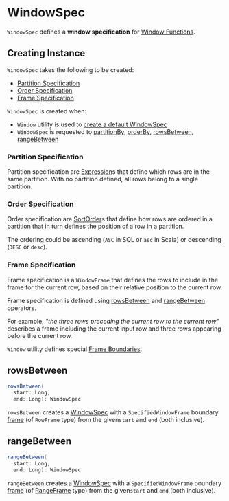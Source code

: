 # WindowSpec

`WindowSpec` defines a **window specification** for [Window Functions](index.md).

## Creating Instance

`WindowSpec` takes the following to be created:

* [Partition Specification](#partitionSpec)
* [Order Specification](#orderSpec)
* [Frame Specification](#frame)

`WindowSpec` is created when:

* `Window` utility is used to [create a default WindowSpec](Window.md#spec)
* `WindowSpec` is requested to [partitionBy](WindowSpec.md#partitionBy), [orderBy](WindowSpec.md#orderBy), [rowsBetween](WindowSpec.md#rowsBetween), [rangeBetween](WindowSpec.md#rangeBetween)

### <span id="partitionSpec"> Partition Specification

Partition specification are [Expression](../expressions/Expression.md)s that define which rows are in the same partition. With no partition defined, all rows belong to a single partition.

### <span id="orderSpec"> Order Specification

Order specification are [SortOrder](../expressions/SortOrder.md)s that define how rows are ordered in a partition that in turn defines the position of a row in a partition.

The ordering could be ascending (`ASC` in SQL or `asc` in Scala) or descending (`DESC` or `desc`).

### <span id="frame"> Frame Specification

Frame specification is a `WindowFrame` that defines the rows to include in the frame for the current row, based on their relative position to the current row.

Frame specification is defined using [rowsBetween](#rowsBetween) and [rangeBetween](#rangeBetween) operators.

For example, _"the three rows preceding the current row to the current row"_ describes a frame including the current input row and three rows appearing before the current row.

`Window` utility defines special [Frame Boundaries](Window.md#frame-boundaries).

## <span id="rowsBetween"> rowsBetween

```scala
rowsBetween(
  start: Long,
  end: Long): WindowSpec
```

`rowsBetween` creates a [WindowSpec](#creating-instance) with a `SpecifiedWindowFrame` boundary [frame](#frame) (of `RowFrame` type) from the given`start` and `end` (both inclusive).

## <span id="rangeBetween"> rangeBetween

```scala
rangeBetween(
  start: Long,
  end: Long): WindowSpec
```

`rangeBetween` creates a [WindowSpec](#creating-instance) with a `SpecifiedWindowFrame` boundary [frame](#frame) (of [RangeFrame](RangeFrame.md) type) from the given`start` and `end` (both inclusive).
